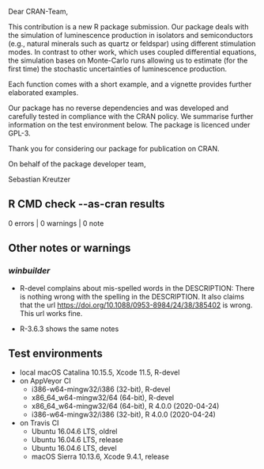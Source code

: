 Dear CRAN-Team, 

This contribution is a new R package submission. Our package deals with the simulation of 
luminescence production in isolators and semiconductors (e.g., natural minerals such as quartz 
or feldspar) using different stimulation modes. In contrast to other work, which uses coupled 
differential equations, the simulation bases on Monte-Carlo runs allowing us to estimate 
(for the first time) the stochastic uncertainties of luminescence production. 

Each function comes with a short example, and a vignette provides further elaborated examples. 

Our package has no reverse dependencies and was developed and carefully tested in compliance 
with the CRAN policy. We summarise further information on the test environment below. 
The package is licenced under GPL-3. 

Thank you for considering our package for publication on CRAN. 

On behalf of the package developer team, 

Sebastian Kreutzer

## R CMD check --as-cran results

0 errors | 0 warnings | 0 note

## Other notes or warnings

### *winbuilder* 

* R-devel complains about mis-spelled words in the DESCRIPTION: There is nothing 
wrong with the spelling in the DESCRIPTION. It also claims that 
the url https://doi.org/10.1088/0953-8984/24/38/385402 is wrong. This url 
works fine. 

* R-3.6.3 shows the same notes

## Test environments
* local macOS Catalina 10.15.5, Xcode 11.5, R-devel
* on AppVeyor CI
    * i386-w64-mingw32/i386 (32-bit), R-devel
    * x86_64_w64-mingw32/64 (64-bit), R-devel
    * x86_64_w64-mingw32/64 (64-bit), R 4.0.0 (2020-04-24)
    * i386-w64-mingw32/i386 (32-bit), R 4.0.0 (2020-04-24)
* on Travis CI
    * Ubuntu 16.04.6 LTS, oldrel
    * Ubuntu 16.04.6 LTS, release
    * Ubuntu 16.04.6 LTS, devel
    * macOS Sierra 10.13.6, Xcode 9.4.1, release
